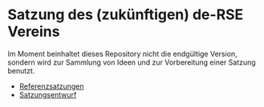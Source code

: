# Satzung des (zukünftigen) de-RSE Vereins

Im Moment beinhaltet dieses Repository nicht die endgültige Version, sondern wird zur Sammlung von Ideen und zur Vorbereitung einer Satzung benutzt.

- [Referenzsatzungen](https://github.com/DE-RSE/satzung/blob/master/referenzen.md)
- [Satzungsentwurf](https://github.com/DE-RSE/satzung/blob/master/satzung.md)

